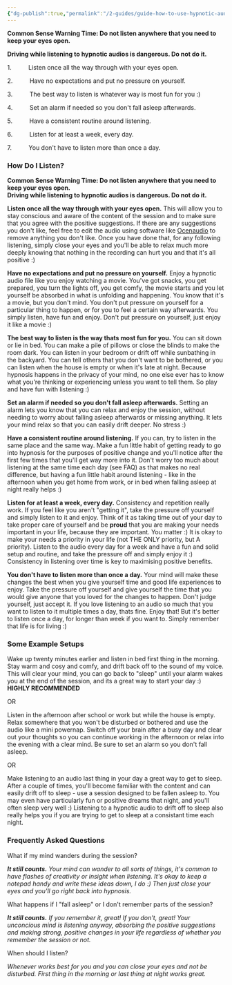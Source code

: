 ```yaml
---
{"dg-publish":true,"permalink":"/2-guides/guide-how-to-use-hypnotic-audio-files/","updated":"2024-12-20T06:16:37.023+08:00"}
---
```



**Common Sense Warning Time: Do not listen anywhere that you need to keep your eyes open.** 

**Driving while listening to hypnotic audios is dangerous. Do not do it.**

1.          Listen once all the way through with your eyes open.

2.          Have no expectations and put no pressure on yourself.

3.          The best way to listen is whatever way is most fun for you :)

4.          Set an alarm if needed so you don't fall asleep afterwards.

5.          Have a consistent routine around listening.

6.          Listen for at least a week, every day.

7.          You don't have to listen more than once a day.

### How Do I Listen?

**Common Sense Warning Time: Do not listen anywhere that you need to keep your eyes open.**  
**Driving while listening to hypnotic audios is dangerous. Do not do it.**

**Listen once all the way through with your eyes open.** This will allow you to stay conscious and aware of the content of the session and to make sure that you agree with the positive suggestions. If there are any suggestions you don't like, feel free to edit the audio using software like [Ocenaudio](https://www.ocenaudio.com/) to remove anything you don't like. Once you have done that, for any following listening, simply close your eyes and you'll be able to relax much more deeply knowing that nothing in the recording can hurt you and that it's all positive :)

**Have no expectations and put no pressure on yourself.** Enjoy a hypnotic audio file like you enjoy watching a movie. You've got snacks, you get prepared, you turn the lights off, you get comfy, the movie starts and you let yourself be absorbed in what is unfolding and happening. You know that it's a movie, but you don't mind. You don't put pressure on yourself for a particular thing to happen, or for you to feel a certain way afterwards. You simply listen, have fun and enjoy. Don't put pressure on yourself, just enjoy it like a movie :)

**The best way to listen is the way thats most fun for you.** You can sit down or lie in bed. You can make a pile of pillows or close the blinds to make the room dark. You can listen in your bedroom or drift off while sunbathing in the backyard. You can tell others that you don't want to be bothered, or you can listen when the house is empty or when it's late at night. Because hypnosis happens in the privacy of your mind, no one else ever has to know what you're thinking or experiencing unless you want to tell them. So play and have fun with listening :)

**Set an alarm if needed so you don't fall asleep afterwards.** Setting an alarm lets you know that you can relax and enjoy the session, without needing to worry about falling asleep afterwards or missing anything. It lets your mind relax so that you can easily drift deeper. No stress :)

**Have a consistent routine around listening.** If you can, try to listen in the same place and the same way. Make a fun little habit of getting ready to go into hypnosis for the purposes of positive change and you'll notice after the first few times that you'll get way more into it. Don't worry too much about listening at the same time each day (see FAQ) as that makes no real difference, but having a fun little habit around listening - like in the afternoon when you get home from work, or in bed when falling asleep at night really helps :)

**Listen for at least a week, every day.** Consistency and repetition really work. If you feel like you aren't "getting it", take the pressure off yourself and simply listen to it and enjoy. Think of it as taking time out of your day to take proper care of yourself and be **proud** that you are making your needs important in your life, because they are important. You matter :) It is okay to make your needs a priority in your life (not THE ONLY priority, but A priority). Listen to the audio every day for a week and have a fun and solid setup and routine, and take the pressure off and simply enjoy it :) Consistency in listening over time is key to maximising positive benefits.

**You don't have to listen more than once a day.** Your mind will make these changes the best when you give yourself time and good life experiences to enjoy. Take the pressure off yourself and give yourself the time that you would give anyone that you loved for the changes to happen. Don't judge yourself, just accept it. If you love listening to an audio so much that you want to listen to it multiple times a day, thats fine. Enjoy that! But it's better to listen once a day, for longer than week if you want to. Simply remember that life is for living :)

### Some Example Setups

Wake up twenty minutes earlier and listen in bed first thing in the morning. Stay warm and cosy and comfy, and drift back off to the sound of my voice. This will clear your mind, you can go back to "sleep" until your alarm wakes you at the end of the session, and its a great way to start your day :) **HIGHLY RECOMMENDED**

OR

Listen in the afternoon after school or work but while the house is empty. Relax somewhere that you won't be disturbed or bothered and use the audio like a mini powernap. Switch off your brain after a busy day and clear out your thoughts so you can continue working in the afternoon or relax into the evening with a clear mind. Be sure to set an alarm so you don't fall asleep.

OR

Make listening to an audio last thing in your day a great way to get to sleep. After a couple of times, you'll become familiar with the content and can easily drift off to sleep - use a session designed to be fallen asleep to. You may even have particularly fun or positive dreams that night, and you'll often sleep very well :) Listening to a hypnotic audio to drift off to sleep also really helps you if you are trying to get to sleep at a consistant time each night.

### Frequently Asked Questions

What if my mind wanders during the session?

**_It still counts._** _Your mind can wander to all sorts of things, it's common to have flashes of creativity or insight when listening. It's okay to keep a notepad handy and write these ideas down, I do :) Then just close your eyes and you'll go right back into hypnosis._

What happens if I "fall asleep" or I don't remember parts of the session?

**_It still counts._** _If you remember it, great! If you don't, great! Your unconcious mind is listening anyway, absorbing the positive suggestions and making strong, positive changes in your life regardless of whether you remember the session or not._

When should I listen?

_Whenever works best for you and you can close your eyes and not be disturbed. First thing in the morning or last thing at night works great._